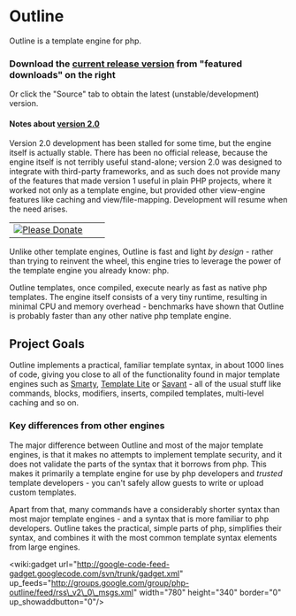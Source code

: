 # Outline #

Outline is a template engine for php.

### Download the [current release version](http://code.google.com/p/php-outline/wiki/History) from "featured downloads" on the right ###

Or click the "Source" tab to obtain the latest (unstable/development) version.

#### Notes about [version 2.0](http://code.google.com/p/php-outline/wiki/Outline_2) ####

Version 2.0 development has been stalled for some time, but the engine itself is actually stable. There has been no official release, because the engine itself is not terribly useful stand-alone; version 2.0 was designed to integrate with third-party frameworks, and as such does not provide many of the features that made version 1 useful in plain PHP projects, where it worked not only as a template engine, but provided other view-engine features like caching and view/file-mapping. Development will resume when the need arises.

<table cellpadding='0' border='0' cellspacing='0'><tr><td><a href='https://www.paypal.com/cgi-bin/webscr?cmd=_donations&business=LWLRLSPJBK8NL&lc=US&item_name=mindplay%2edk&currency_code=USD&bn=PP%2dDonationsBF%3abtn_donateCC_LG%2egif%3aNonHosted'><img src='https://www.paypal.com/en_US/i/btn/btn_donateCC_LG.gif' alt='Please Donate' border='0' /></a></td><td><wiki:gadget url="http://www.ohloh.net/p/50589/widgets/project_partner_badge.xml" height="53"  border="0" /></td><td><wiki:gadget url="http://www.ohloh.net/p/50589/widgets/project_users_logo.xml" height="43"  border="0" /></td></tr></table>

Unlike other template engines, Outline is fast and light _by design_ - rather than trying to reinvent the wheel, this engine tries to leverage the power of the template engine you already know: php.

Outline templates, once compiled, execute nearly as fast as native php templates. The engine itself consists of a very tiny runtime, resulting in minimal CPU and memory overhead - benchmarks have shown that Outline is probably faster than any other native php template engine.

## Project Goals ##

Outline implements a practical, familiar template syntax, in about 1000 lines of code, giving you close to all of the functionality found in major template engines such as [Smarty](http://smarty.php.net), [Template Lite](http://templatelite.sourceforge.net) or [Savant](http://phpsavant.com) - all of the usual stuff like commands, blocks, modifiers, inserts, compiled templates, multi-level caching and so on.

### Key differences from other engines ###

The major difference between Outline and most of the major template engines, is that it makes no attempts to implement template security, and it does not validate the parts of the syntax that it borrows from php. This makes it primarily a template engine for use by php developers and _trusted_ template developers - you can't safely allow guests to write or upload custom templates.

Apart from that, many commands have a considerably shorter syntax than most major template engines - and a syntax that is more familiar to php developers. Outline takes the practical, simple parts of php, simplifies their syntax, and combines it with the most common template syntax elements from large engines.

<wiki:gadget url="http://google-code-feed-gadget.googlecode.com/svn/trunk/gadget.xml" up\_feeds="http://groups.google.com/group/php-outline/feed/rss\_v2\_0\_msgs.xml" width="780" height="340" border="0" up\_showaddbutton="0"/>